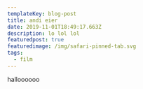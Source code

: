 ```yaml
---
templateKey: blog-post
title: andi eier
date: 2019-11-01T18:49:17.663Z
description: lo lol lol
featuredpost: true
featuredimage: /img/safari-pinned-tab.svg
tags:
  - film
---
```

halloooooo
